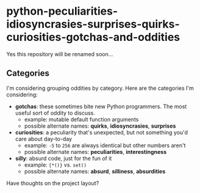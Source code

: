 # python-peculiarities-idiosyncrasies-surprises-quirks-curiosities-gotchas-and-oddities
Yes this repository will be renamed soon...

## Categories

I'm considering grouping oddities by category.
Here are the categories I'm considering:

- **gotchas**: these sometimes bite new Python programmers. The most useful sort of oddity to discuss.
    - example: mutable default function arguments
    - possible alternate names: **quirks**, **idiosyncrasies**, **surprises**
- **curiosities**: a peculiarity that's unexpected, but not something you'd care about day-to-day
    - example: `-5` to `256` are always identical but other numbers aren't
    - possible alternate names: **peculiarities**, **interestingness**
- **silly**: absurd code, just for the fun of it
    - example: `{*()}` vs. `set()`
    - possible alternate names: **absurd**, **silliness**, **absurdities**

Have thoughts on the project layout?

